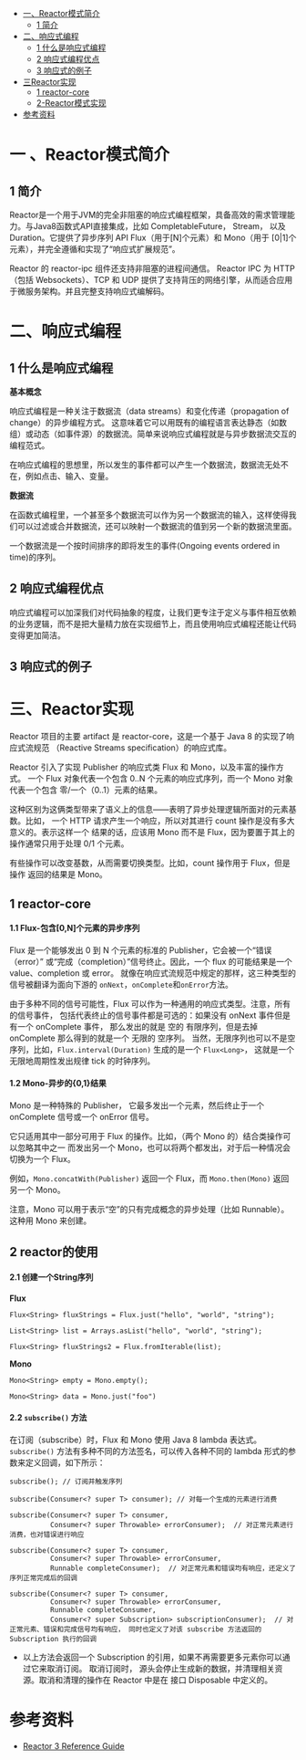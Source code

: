 <!-- GFM-TOC -->
* [一、Reactor模式简介](#一、Reactor模式简介)
    * [1 简介](#1-简介)
* [二、响应式编程](#二、响应式编程)
    * [1 什么是响应式编程](#1-什么是响应式编程)
    * [2 响应式编程优点](#2-响应式编程优点)
    * [3 响应式的例子](#3-响应式的例子)
* [三Reactor实现](#三、Reactor实现)
    * [1 reactor-core](#1-reactor-core)
    * [2-Reactor模式实现](#2-Reactor模式实现)
* [参考资料](#参考资料)
<!-- GFM-TOC -->

# 一 、Reactor模式简介
## 1 简介

Reactor是一个用于JVM的完全非阻塞的响应式编程框架，具备高效的需求管理能力。与Java8函数式API直接集成，比如 CompletableFuture， Stream， 以及 Duration。它提供了异步序列 API Flux（用于[N]个元素）和 Mono（用于 [0|1]个元素），并完全遵循和实现了“响应式扩展规范”。

Reactor 的 reactor-ipc 组件还支持非阻塞的进程间通信。 Reactor IPC 为 HTTP（包括 Websockets）、TCP 和 UDP 提供了支持背压的网络引擎，从而适合应用于微服务架构。并且完整支持响应式编解码。

# 二、响应式编程

## 1 什么是响应式编程

**基本概念**

响应式编程是一种关注于数据流（data streams）和变化传递（propagation of change）的异步编程方式。 这意味着它可以用既有的编程语言表达静态（如数组）或动态（如事件源）的数据流。简单来说响应式编程就是与异步数据流交互的编程范式。

在响应式编程的思想里，所以发生的事件都可以产生一个数据流，数据流无处不在，例如点击、输入、变量。

**数据流**

在函数式编程里，一个甚至多个数据流可以作为另一个数据流的输入，这样使得我们可以过滤或合并数据流，还可以映射一个数据流的值到另一个新的数据流里面。

一个数据流是一个按时间排序的即将发生的事件(Ongoing events ordered in time)的序列。

## 2 响应式编程优点

响应式编程可以加深我们对代码抽象的程度，让我们更专注于定义与事件相互依赖的业务逻辑，而不是把大量精力放在实现细节上，而且使用响应式编程还能让代码变得更加简洁。


## 3 响应式的例子

# 三、Reactor实现

Reactor 项目的主要 artifact 是 reactor-core，这是一个基于 Java 8 的实现了响应式流规范 （Reactive Streams specification）的响应式库。

Reactor 引入了实现 Publisher 的响应式类 Flux 和 Mono，以及丰富的操作方式。 一个 Flux 对象代表一个包含 0..N 个元素的响应式序列，而一个 Mono 对象代表一个包含 零/一个（0..1）元素的结果。

这种区别为这俩类型带来了语义上的信息——表明了异步处理逻辑所面对的元素基数。比如， 一个 HTTP 请求产生一个响应，所以对其进行 count 操作是没有多大意义的。表示这样一个 结果的话，应该用 Mono<HttpResponse> 而不是 Flux<HttpResponse>，因为要置于其上的 操作通常只用于处理 0/1 个元素。

有些操作可以改变基数，从而需要切换类型。比如，count 操作用于 Flux，但是操作 返回的结果是 Mono<Long>。

## 1 reactor-core

#### 1.1 Flux-包含[0,N]个元素的异步序列

Flux<T> 是一个能够发出 0 到 N 个元素的标准的 Publisher<T>，它会被一个“错误（error）” 或“完成（completion）”信号终止。因此，一个 flux 的可能结果是一个 value、completion 或 error。 就像在响应式流规范中规定的那样，这三种类型的信号被翻译为面向下游的 `onNext`，`onComplete`和`onError`方法。

由于多种不同的信号可能性，Flux 可以作为一种通用的响应式类型。注意，所有的信号事件， 包括代表终止的信号事件都是可选的：如果没有 onNext 事件但是有一个 onComplete 事件， 那么发出的就是 空的 有限序列，但是去掉 onComplete 那么得到的就是一个 无限的 空序列。 当然，无限序列也可以不是空序列，比如，`Flux.interval(Duration)` 生成的是一个 `Flux<Long>`， 这就是一个无限地周期性发出规律 tick 的时钟序列。

#### 1.2 Mono-异步的{0,1}结果

Mono<T> 是一种特殊的 Publisher<T>， 它最多发出一个元素，然后终止于一个 onComplete 信号或一个 onError 信号。

它只适用其中一部分可用于 Flux 的操作。比如，（两个 Mono 的）结合类操作可以忽略其中之一 而发出另一个 Mono，也可以将两个都发出，对于后一种情况会切换为一个 Flux。

例如，`Mono.concatWith(Publisher)` 返回一个 Flux，而 `Mono.then(Mono)` 返回另一个 Mono。

注意，Mono 可以用于表示“空”的只有完成概念的异步处理（比如 Runnable）。这种用 Mono<Void> 来创建。

## 2 reactor的使用

#### 2.1 创建一个String序列
**Flux**
```
Flux<String> fluxStrings = Flux.just("hello", "world", "string");

List<String> list = Arrays.asList("hello", "world", "string");

Flux<String> fluxStrings2 = Flux.fromIterable(list);

```
**Mono**
```
Mono<String> empty = Mono.empty();

Mono<String> data = Mono.just("foo")
```

#### 2.2 `subscribe()` 方法
在订阅（subscribe）时，Flux 和 Mono 使用 Java 8 lambda 表达式。
`subscribe()` 方法有多种不同的方法签名，可以传入各种不同的 lambda 形式的参数来定义回调，如下所示：
```
subscribe(); // 订阅并触发序列

subscribe(Consumer<? super T> consumer); // 对每一个生成的元素进行消费

subscribe(Consumer<? super T> consumer,
          Consumer<? super Throwable> errorConsumer);  // 对正常元素进行消费，也对错误进行响应

subscribe(Consumer<? super T> consumer,
          Consumer<? super Throwable> errorConsumer,
          Runnable completeConsumer);  // 对正常元素和错误均有响应，还定义了序列正常完成后的回调

subscribe(Consumer<? super T> consumer,
          Consumer<? super Throwable> errorConsumer,
          Runnable completeConsumer,
          Consumer<? super Subscription> subscriptionConsumer);  // 对正常元素、错误和完成信号均有响应， 同时也定义了对该 subscribe 方法返回的 Subscription 执行的回调
```
- 以上方法会返回一个 Subscription 的引用，如果不再需要更多元素你可以通过它来取消订阅。 取消订阅时， 源头会停止生成新的数据，并清理相关资源。取消和清理的操作在 Reactor 中是在 接口 Disposable 中定义的。

# 参考资料

- [Reactor 3 Reference Guide](https://projectreactor.io/docs/core/release/reference/#flux)
